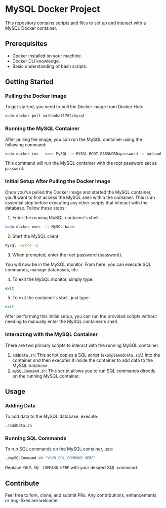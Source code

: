 
# MySQL Docker Project

This repository contains scripts and files to set up and interact with a MySQL Docker container.

## Prerequisites

- Docker installed on your machine.
- Docker CLI knowledge.
- Basic understanding of bash scripts.

## Getting Started

### Pulling the Docker Image

To get started, you need to pull the Docker image from Docker Hub:

```bash
sudo docker pull nathanhall762/mysql
```

### Running the MySQL Container

After pulling the image, you can run the MySQL container using the following command:

```bash
sudo docker run --name MySQL -e MYSQL_ROOT_PASSWORD=password -d nathanhall762/mysql
```

This command will run the MySQL container with the root password set as `password`.

### Initial Setup After Pulling the Docker Image

Once you've pulled the Docker image and started the MySQL container, you'll want to first access the MySQL shell within the container. This is an essential step before executing any other scripts that interact with the database. Follow these steps:

1. Enter the running MySQL container's shell:

```bash
sudo docker exec -it MySQL bash
```

2. Start the MySQL client:

```bash
mysql -uroot -p
```

3. When prompted, enter the root password (password).

You will now be in the MySQL monitor. From here, you can execute SQL commands, manage databases, etc.

4. To exit the MySQL monitor, simply type:

```bash
exit
```
5. To exit the container's shell, just type:

```bash
exit
```

After performing this initial setup, you can run the provided scripts without needing to manually enter the MySQL container's shell.

### Interacting with the MySQL Container

There are two primary scripts to interact with the running MySQL container:

1. `addData.sh`: This script copies a SQL script (`exampleAddData.sql`) into the container and then executes it inside the container to add data to the MySQL database.
2. `mySQLCommand.sh`: This script allows you to run SQL commands directly on the running MySQL container.

## Usage

### Adding Data

To add data to the MySQL database, execute:

```bash
./addData.sh
```

### Running SQL Commands

To run SQL commands on the MySQL container, use:

```bash
./mySQLCommand.sh "YOUR_SQL_COMMAND_HERE"
```

Replace `YOUR_SQL_COMMAND_HERE` with your desired SQL command.

## Contribute

Feel free to fork, clone, and submit PRs. Any contributions, enhancements, or bug-fixes are welcome.
